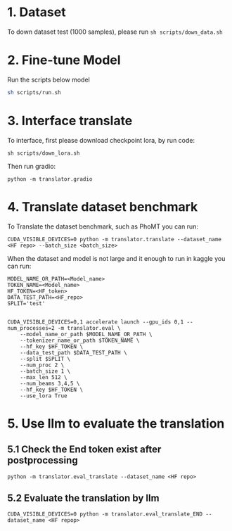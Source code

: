 # 1. Dataset

To down dataset test (1000 samples), please run `sh scripts/down_data.sh`

# 2. Fine-tune Model

Run the scripts below model

```sh
sh scripts/run.sh
```

# 3. Interface translate

To interface, first please download checkpoint lora, by run code:

```shell
sh scripts/down_lora.sh
```

Then run gradio:

```shell
python -m translator.gradio
```

# 4. Translate dataset benchmark

To Translate the dataset benchmark, such as PhoMT you can run:

```shell
CUDA_VISIBLE_DEVICES=0 python -m translator.translate --dataset_name <HF repo> --batch_size <batch_size>
```

When the dataset and model is not large and it enough to run in kaggle you can run:

```shell
MODEL_NAME_OR_PATH=<Model_name>
TOKEN_NAME=<Model_name>
HF_TOKEN=<HF_token>
DATA_TEST_PATH=<HF_repo>
SPLIT='test'


CUDA_VISIBLE_DEVICES=0,1 accelerate launch --gpu_ids 0,1 --num_processes=2 -m translator.eval \
    --model_name_or_path $MODEL_NAME_OR_PATH \
    --tokenizer_name_or_path $TOKEN_NAME \
    --hf_key $HF_TOKEN \
    --data_test_path $DATA_TEST_PATH \
    --split $SPLIT \
    --num_proc 2 \
    --batch_size 1 \
    --max_len 512 \
    --num_beams 3,4,5 \
    --hf_key $HF_TOKEN \
    --use_lora True 
```

# 5. Use llm to evaluate the translation

## 5.1 Check the End token exist after postprocessing

```shell
python -m translator.eval_translate --dataset_name <HF repo>
```

## 5.2 Evaluate the translation by llm

```shell
CUDA_VISIBLE_DEVICES=0 python -m translator.eval_translate_END --dataset_name <HF repop>
```
